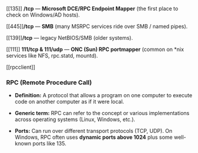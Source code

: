 [[135]] **/tcp** — **Microsoft DCE/RPC Endpoint Mapper** (the first place to check on Windows/AD hosts).

[[445]]**/tcp** — **SMB** (many MSRPC services ride over SMB / named pipes).

[[139]]**/tcp** — legacy NetBIOS/SMB (older systems).

[[111]] **111/tcp & 111/udp** — **ONC (Sun) RPC portmapper** (common on *nix services like NFS, rpc.statd, mountd).

[[rpcclient]]

### **RPC (Remote Procedure Call)**

- **Definition:** A protocol that allows a program on one computer to execute code on another computer as if it were local.
    
- **Generic term:** RPC can refer to the concept or various implementations across operating systems (Linux, Windows, etc.).
    
- **Ports:** Can run over different transport protocols (TCP, UDP). On Windows, RPC often uses **dynamic ports above 1024** plus some well-known ports like 135.